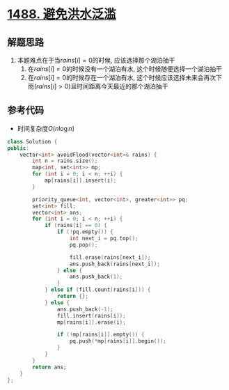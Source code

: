 # [1488. 避免洪水泛滥](https://leetcode.cn/problems/avoid-flood-in-the-city/)

## 解题思路

1. 本题难点在于当$rains[i] = 0$的时候, 应该选择那个湖泊抽干
   1. 在$rains[i] = 0$的时候没有一个湖泊有水, 这个时候随便选择一个湖泊抽干
   2. 在$rains[i] = 0$的时候存在一个湖泊有水, 这个时候应该选择未来会再次下雨$(rains[i] > 0)$且时间距离今天最近的那个湖泊抽干



## 参考代码

+ 时间复杂度$O(n \log n)$


```cpp
class Solution {
public:
    vector<int> avoidFlood(vector<int>& rains) {
        int n = rains.size();
        map<int, set<int>> mp;
        for (int i = 0; i < n; ++i) {
            mp[rains[i]].insert(i);
        }

        priority_queue<int, vector<int>, greater<int>> pq;
        set<int> fill;
        vector<int> ans;
        for (int i = 0; i < n; ++i) {
            if (rains[i] == 0) {
                if (!pq.empty()) {
                    int next_i = pq.top();
                    pq.pop();

                    fill.erase(rains[next_i]);
                    ans.push_back(rains[next_i]);
                } else {
                    ans.push_back(1);
                }
            } else if (fill.count(rains[i])) {
                return {};
            } else {
                ans.push_back(-1);
                fill.insert(rains[i]);
                mp[rains[i]].erase(i);

                if (!mp[rains[i]].empty()) {
                    pq.push(*mp[rains[i]].begin());
                }
            }
        }
        return ans;
    }
};
```

